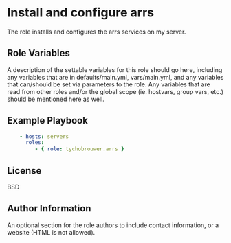 Install and configure arrs
=========

The role installs and configures the arrs services on my server.

Role Variables
--------------

A description of the settable variables for this role should go here, including any variables that are in defaults/main.yml, vars/main.yml, and any variables that can/should be set via parameters to the role. Any variables that are read from other roles and/or the global scope (ie. hostvars, group vars, etc.) should be mentioned here as well.

Example Playbook
----------------

```yaml
    - hosts: servers
      roles:
         - { role: tychobrouwer.arrs }
```

License
-------

BSD

Author Information
------------------

An optional section for the role authors to include contact information, or a website (HTML is not allowed).
